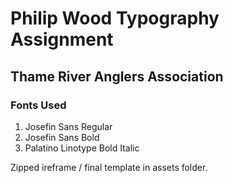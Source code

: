 # Philip Wood Typography Assignment

## Thame River Anglers Association

### Fonts Used

<ol>
    <li>Josefin Sans Regular</li>
    <li>Josefin Sans Bold</li>
    <li>Palatino Linotype Bold Italic</li>
</ol>

Zipped ireframe / final template in assets folder.